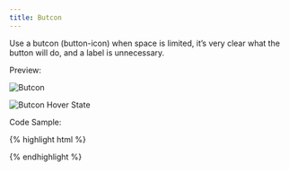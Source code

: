 ```yaml
---
title: Butcon
---
```


Use a butcon (button-icon) when space is limited, it’s very clear what the button will do, and a label is unnecessary.

Preview:

![Butcon]({{site.baseurl}}/assets/img/elements/butcon.png)

![Butcon Hover State]({{site.baseurl}}/assets/img/elements/butcon-hover.png)

Code Sample:

{% highlight html %}
<!-- No Code Sample Yet -->
{% endhighlight %}
